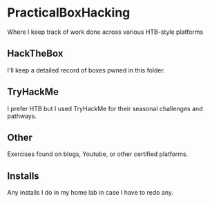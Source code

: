 # PracticalBoxHacking

Where I keep track of work done across various HTB-style platforms

## HackTheBox

I'll keep a detailed record of boxes pwned in this folder.

## TryHackMe

I prefer HTB but I used TryHackMe for their seasonal challenges and pathways.

## Other

Exercises found on blogs, Youtube, or other certified platforms.

## Installs

Any installs I do in my home lab in case I have to redo any. 